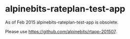 alpinebits-rateplan-test-app
============================

As of Feb 2015 alpinebits-rateplan-test-app is obsolete.

Please use https://github.com/alpinebits/rtapp-201507.
